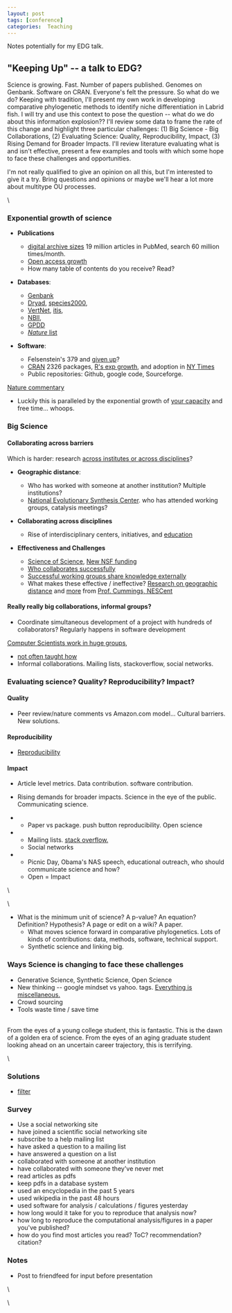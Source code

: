 ```yaml
---
layout: post
tags: [conference]
categories:  Teaching
---
```






 





Notes potentially for my EDG talk.

"Keeping Up" -- a talk to EDG?
------------------------------

Science is growing. Fast. Number of papers published. Genomes on
Genbank. Software on CRAN. Everyone's felt the pressure. So what do we
do? Keeping with tradition, I'll present my own work in developing
comparative phylogenetic methods to identify niche differentiation in
Labrid fish. I will try and use this context to pose the question --
what do we do about this information explosion?? I'll review some data
to frame the rate of this change and highlight three particular
challenges: (1) Big Science - Big Collaborations, (2) Evaluating
Science: Quality, Reproducibility, Impact, (3) Rising Demand for Broader
Impacts. I'll review literature evaluating what is and isn't effective,
present a few examples and tools with which some hope to face these
challenges and opportunities.

I'm not really qualified to give an opinion on all this, but I'm
interested to give it a try. Bring questions and opinions or maybe we'll
hear a lot more about multitype OU processes.

\

### Exponential growth of science

-   **Publications**
    -   [digital archive
        sizes](http://hdl.handle.net/10.1371/journal.pcbi.1000204 "doi:10.1371/journal.pcbi.1000204")
        19 million articles in PubMed, search 60 million times/month.
    -   [Open access
        growth](http://poeticeconomics.blogspot.com/2009/07/dramatic-growth-of-plos-one-soon-to-be.html "http://poeticeconomics.blogspot.com/2009/07/dramatic-growth-of-plos-one-soon-to-be.html")
    -   How many table of contents do you receive? Read?

-   **Databases**:
    -   [Genbank](http://www.ncbi.nlm.nih.gov/genbank/genbankstats.html "http://www.ncbi.nlm.nih.gov/genbank/genbankstats.html")
    -   [Dryad](http://datadryad.org/repo/factSheet "http://datadryad.org/repo/factSheet"),
        [species2000](http://www.sp2000.org/ "http://www.sp2000.org/"),
    -   [VertNet](http://hdl.handle.net/10.1371/journal.pbio.1000309 "doi:10.1371/journal.pbio.1000309"),
        [itis](http://www.itis.gov/ "http://www.itis.gov/"),
    -   [NBII](https://www.nbii.gov/portal/server.pt?cached=false&space=Login&redirect=http%3A%2F%2Fwww.nbii.gov%2Fportal%2Fserver.pt%3F "https://www.nbii.gov/portal/server.pt?cached=false&space=Login&redirect=http%3A%2F%2Fwww.nbii.gov%2Fportal%2Fserver.pt%3F"),
    -   [GPDD](http://www3.imperial.ac.uk/cpb/research/patternsandprocesses/gpdd "http://www3.imperial.ac.uk/cpb/research/patternsandprocesses/gpdd")
    -   [*Nature*
        list](http://www.nature.com/authors/editorial_policies/availability.html "http://www.nature.com/authors/editorial_policies/availability.html")

-   **Software**:
    -   Felsenstein's 379 and [given
        up](http://evolution.genetics.washington.edu/phylip/software.html "http://evolution.genetics.washington.edu/phylip/software.html")?
    -   [CRAN](http://cran.r-project.org/web/packages/ "http://cran.r-project.org/web/packages/")
        2326 packages, [R's exp
        growth](http://blog.revolution-computing.com/2010/01/rs-exponential-package-growth-ctd.html "http://blog.revolution-computing.com/2010/01/rs-exponential-package-growth-ctd.html"),
        and adoption in [NY
        Times](http://www.nytimes.com/2009/01/07/technology/business-computing/07program.html "http://www.nytimes.com/2009/01/07/technology/business-computing/07program.html")
    -   Public repositories: Github, google code, Sourceforge.

[Nature
commentary](http://hdl.handle.net/10.1038/440413a "doi:10.1038/440413a")

-   Luckily this is paralleled by the exponential growth of [your
    capacity](http://www.slideshare.net/CameronNeylon/science-in-the-open "http://www.slideshare.net/CameronNeylon/science-in-the-open")
    and free time... whoops.

### Big Science

#### **Collaborating across barriers**

Which is harder: research [across institutes or across
disciplines](http://dx.doi.org/10.1177/0306312705055535 "http://dx.doi.org/10.1177/0306312705055535")?

-   **Geographic distance**:
    -   Who has worked with someone at another institution? Multiple
        institutions?
    -   [National Evolutionary Synthesis
        Center](http://www.nescent.org/index.php "http://www.nescent.org/index.php").
        who has attended working groups, catalysis meetings?

-   **Collaborating across disciplines**
    -   Rise of interdisciplinary centers, initiatives, and
        [education](http://hdl.handle.net/10.1126/science.1095480 "doi:10.1126/science.1095480")

-   **Effectiveness and Challenges**
    -   [Science of
        Science](https://www.nescent.org/science/sos.php "https://www.nescent.org/science/sos.php"),
        [New NSF
        funding](http://www.nsf.gov/funding/pgm_summ.jsp?pims_id=501084 "http://www.nsf.gov/funding/pgm_summ.jsp?pims_id=501084")
    -   [Who collaborates
        successfully](http://portal.acm.org/citation.cfm?id=1460563.1460633 "http://portal.acm.org/citation.cfm?id=1460563.1460633")
    -   [Successful working groups share knowledge
        externally](http://dx.doi.org/10.1287/mnsc.1030.0134 "http://dx.doi.org/10.1287/mnsc.1030.0134")
    -   What makes these effective / ineffective? [Research on
        geographic
        distance](http://csz.csu.edu.tw/pp/MISQ/2007/Vol.31_Issue.3/THE%20SPATIAL,%20TEMPORAL,%20AND%20CONFIGURATIONAL%20CHARACTERISTICS%20OF%20GEOGRAPHIC%20DISPERSION%20IN%20TEAMS,MIS%20Quarterly,2007.pdf "http://csz.csu.edu.tw/pp/MISQ/2007/Vol.31_Issue.3/THE%20SPATIAL,%20TEMPORAL,%20AND%20CONFIGURATIONAL%20CHARACTERISTICS%20OF%20GEOGRAPHIC%20DISPERSION%20IN%20TEAMS,MIS%20Quarterly,2007.pdf")
        and
        [more](http://scholar.google.com/scholar?as_q=&num=100&btnG=Search+Scholar&as_epq=Leading+Groups+from+a+Distance&as_oq=&as_eq=&as_occt=title&as_sauthors=&as_publication=&as_ylo=&as_yhi=&as_allsubj=all&hl=en "http://scholar.google.com/scholar?as_q=&num=100&btnG=Search+Scholar&as_epq=Leading+Groups+from+a+Distance&as_oq=&as_eq=&as_occt=title&as_sauthors=&as_publication=&as_ylo=&as_yhi=&as_allsubj=all&hl=en")
        from [Prof. Cummings,
        NESCent](http://netvis.fuqua.duke.edu/papers/ "http://netvis.fuqua.duke.edu/papers/")

#### **Really really big collaborations, informal groups?**

-   Coordinate simultaneous development of a project with hundreds of
    collaborators? Regularly happens in software development

[Computer Scientists work in huge
groups](http://lumberjaph.net/blog/index.php/2010/03/25/github-explorer/ "http://lumberjaph.net/blog/index.php/2010/03/25/github-explorer/"),

-   [not often taught
    how](http://quaid.fedorapeople.org/TOS/Practical_Open_Source_Software_Exploration/html/sn-Foreword-Why_Traditional_Student_Projects_Are_Ineffective.html "http://quaid.fedorapeople.org/TOS/Practical_Open_Source_Software_Exploration/html/sn-Foreword-Why_Traditional_Student_Projects_Are_Ineffective.html")
-   Informal collaborations. Mailing lists, stackoverflow, social
    networks.

### Evaluating science? Quality? Reproducibility? Impact?

#### Quality

-   Peer review/nature comments vs Amazon.com model... Cultural
    barriers. New solutions.

#### Reproducibility

-   [Reproducibility](http://www.bepress.com/sagmb/vol4/iss1/art2/ "http://www.bepress.com/sagmb/vol4/iss1/art2/")

#### Impact

-   Article level metrics. Data contribution. software contribution.
-   Rising demands for broader impacts. Science in the eye of the
    public. Communicating science.

-   -   Paper vs package. push button reproducibility. Open science

-   -   Mailing lists. [stack
        overflow.](http://stackoverflow.com/questions/2134583/looking-for-fast-algorithm-to-find-distance-between-two-nodes-in-binary-tree "http://stackoverflow.com/questions/2134583/looking-for-fast-algorithm-to-find-distance-between-two-nodes-in-binary-tree")
    -   Social networks

-   -   Picnic Day, Obama's NAS speech, educational outreach, who should
        communicate science and how?
    -   Open = Impact

\

\

-   What is the minimum unit of science? A p-value? An equation?
    Definition? Hypothesis? A page or edit on a wiki? A paper.
    -   What moves science forward in comparative phylogenetics. Lots of
        kinds of contributions: data, methods, software, technical
        support.
    -   Synthetic science and linking big.

### Ways Science is changing to face these challenges

-   Generative Science, Synthetic Science, Open Science
-   New thinking -- google mindset vs yahoo. tags. [Everything is
    miscellaneous.](http://www.youtube.com/watch?v=x3wOhXsjPYM "http://www.youtube.com/watch?v=x3wOhXsjPYM")
-   Crowd sourcing
-   Tools waste time / save time

\
 From the eyes of a young college student, this is fantastic. This is
the dawn of a golden era of science. From the eyes of an aging graduate
student looking ahead on an uncertain career trajectory, this is
terrifying.

\

### Solutions

-   [filter](http://www.slideshare.net/CameronNeylon/now-about-that-filter "http://www.slideshare.net/CameronNeylon/now-about-that-filter")

### Survey

-   Use a social networking site
-   have joined a scientific social networking site
-   subscribe to a help mailing list
-   have asked a question to a mailing list
-   have answered a question on a list
-   collaborated with someone at another institution
-   have collaborated with someone they've never met
-   read articles as pdfs
-   keep pdfs in a database system
-   used an encyclopedia in the past 5 years
-   used wikipedia in the past 48 hours
-   used software for analysis / calculations / figures yesterday
-   how long would it take for you to reproduce that analysis now?
-   how long to reproduce the computational analysis/figures in a paper
    you've published?
-   how do you find most articles you read? ToC? recommendation?
    citation?

### Notes

-   Post to friendfeed for input before presentation

\

\

